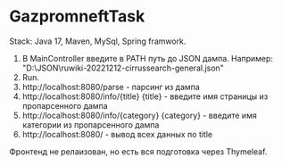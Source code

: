 # GazpromneftTask
Stack: Java 17, Maven, MySql, Spring framwork.

1. В MainController введите в PATH путь до JSON дампа.
Например: "D:\\JSON\\ruwiki-20221212-cirrussearch-general.json"
2. Run.
3. http://localhost:8080/parse - парсинг из дампа
4. http://localhost:8080/info/{title}  {title} - введите имя страницы из пропарсенного дампа
5. http://localhost:8080/info/{category} {category} - введите имя категории из пропарсенного дампа
6. http://localhost:8080/ - вывод всех данных по title

Фронтенд не релаизован, но есть вся подготовка через Thymeleaf.


